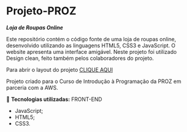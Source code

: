 # Projeto-PROZ

***Loja de Roupas Online***

Este repositório contém o código fonte de uma loja de roupas online, desenvolvido utilizando as linguagens HTML5, CSS3 e JavaScript. O website apresenta uma interface amigável. Neste projeto foi utilizado Design clean, feito também pelos colaboradores do projeto.

Para abrir o layout do projeto <a href="https://www.figma.com/design/q0w5uc4Xrf1XZMChVMYrN8/LOJA-DE-ROUPAS---CURSO-PROZ-(Copy)?node-id=0-1&m=dev&t=w9oEOi0KDFlWBYQj-1">CLIQUE AQUI</a>

Projeto criado para o Curso de Introdução à Programação da PROZ em parceria com a AWS.


 👀 **Tecnologias utilizadas:**
 FRONT-END
- JavaScript;
- HTML5;
- CSS3.

